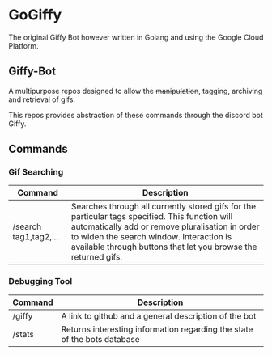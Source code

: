 # GoGiffy
The original Giffy Bot however written in Golang and using the Google Cloud Platform.

## Giffy-Bot
A multipurpose repos designed to allow the ~~manipulation~~, tagging, archiving and retrieval of gifs.

This repos provides abstraction of these commands through the discord bot Giffy.

## Commands

### Gif Searching
| Command  | Description |
| ------------- | ------------- |
| /search tag1,tag2,...  | Searches through all currently stored gifs for the particular tags specified. This function will automatically add or remove pluralisation in order to widen the search window. Interaction is available through buttons that let you browse the returned gifs.  |

### Debugging Tool
| Command  | Description |
| ------------- | ------------- |
| /giffy  | A link to github and a general description of the bot  |
| /stats  | Returns interesting information regarding the state of the bots database  |
